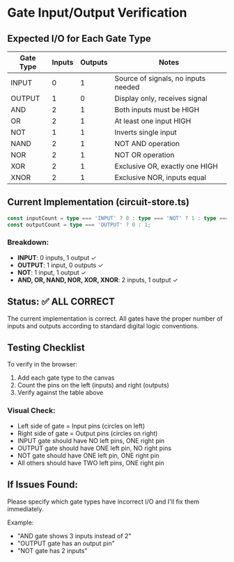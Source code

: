# Gate Input/Output Verification

## Expected I/O for Each Gate Type

| Gate Type | Inputs | Outputs | Notes |
|-----------|--------|---------|-------|
| INPUT     | 0      | 1       | Source of signals, no inputs needed |
| OUTPUT    | 1      | 0       | Display only, receives signal |
| AND       | 2      | 1       | Both inputs must be HIGH |
| OR        | 2      | 1       | At least one input HIGH |
| NOT       | 1      | 1       | Inverts single input |
| NAND      | 2      | 1       | NOT AND operation |
| NOR       | 2      | 1       | NOT OR operation |
| XOR       | 2      | 1       | Exclusive OR, exactly one HIGH |
| XNOR      | 2      | 1       | Exclusive NOR, inputs equal |

## Current Implementation (circuit-store.ts)

```typescript
const inputCount = type === 'INPUT' ? 0 : type === 'NOT' ? 1 : type === 'OUTPUT' ? 1 : 2;
const outputCount = type === 'OUTPUT' ? 0 : 1;
```

### Breakdown:
- **INPUT**: 0 inputs, 1 output ✓
- **OUTPUT**: 1 input, 0 outputs ✓
- **NOT**: 1 input, 1 output ✓
- **AND, OR, NAND, NOR, XOR, XNOR**: 2 inputs, 1 output ✓

## Status: ✅ ALL CORRECT

The current implementation is correct. All gates have the proper number of inputs and outputs according to standard digital logic conventions.

## Testing Checklist

To verify in the browser:
1. Add each gate type to the canvas
2. Count the pins on the left (inputs) and right (outputs)
3. Verify against the table above

### Visual Check:
- Left side of gate = Input pins (circles on left)
- Right side of gate = Output pins (circles on right)
- INPUT gate should have NO left pins, ONE right pin
- OUTPUT gate should have ONE left pin, NO right pins
- NOT gate should have ONE left pin, ONE right pin
- All others should have TWO left pins, ONE right pin

## If Issues Found:

Please specify which gate types have incorrect I/O and I'll fix them immediately.

Example:
- "AND gate shows 3 inputs instead of 2"
- "OUTPUT gate has an output pin"
- "NOT gate has 2 inputs"
